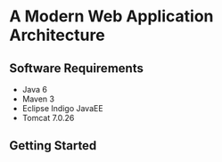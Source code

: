 # A Modern Web Application Architecture

## Software Requirements
* Java 6
* Maven 3
* Eclipse Indigo JavaEE
* Tomcat 7.0.26

## Getting Started
